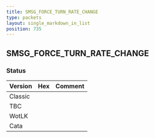 ```yaml
---
title: SMSG_FORCE_TURN_RATE_CHANGE
type: packets
layout: single_markdown_in_list
position: 735
---
```


## SMSG_FORCE_TURN_RATE_CHANGE

### Status

Version | Hex | Comment
---------- | ---------- | ---------- 
Classic |  |  
TBC |  |  
WotLK |  |  
Cata |  |  
